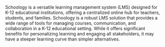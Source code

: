 Schoology is a versatile learning management system (LMS) designed for K-12 educational institutions, offering a centralized online hub for teachers, students, and families.
Schoology is a robust LMS solution that provides a wide range of tools for managing courses, communication, and collaboration in a K-12 educational setting. While it offers significant benefits for personalizing learning and engaging all stakeholders, it may have a steeper learning curve than simpler alternatives. 
